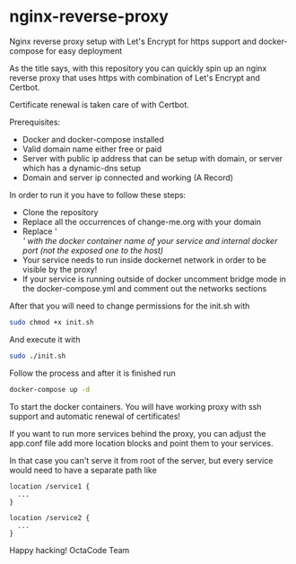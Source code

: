 # nginx-reverse-proxy
Nginx reverse proxy setup with Let's Encrypt for https support and docker-compose for easy deployment

As the title says, with this repository you can quickly spin up an nginx reverse proxy that uses https with combination of Let's Encrypt and Certbot.

Certificate renewal is taken care of with Certbot. 

Prerequisites:
- Docker and docker-compose installed
- Valid domain name either free or paid
- Server with public ip address that can be setup with domain, or server which has a dynamic-dns setup
- Domain and server ip connected and working (A Record)

In order to run it you have to follow these steps:
- Clone the repository
- Replace all the occurrences of change-me.org with your domain
- Replace '<address and port of your service>' with the docker container name of your service and internal docker port (not the exposed one to the host)
- Your service needs to run inside dockernet network in order to be visible by the proxy!
- If your service is running outside of docker uncomment bridge mode in the docker-compose.yml and comment out the networks sections

After that you will need to change permissions for the init.sh with
```bash
sudo chmod +x init.sh
```

And execute it with
```bash
sudo ./init.sh
```

Follow the process and after it is finished run
```bash
docker-compose up -d
```

To start the docker containers. You will have working proxy with ssh support and automatic renewal of certificates! 

If you want to run more services behind the proxy, you can adjust the app.conf file add more location blocks and point them to your services. 

In that case you can't serve it from root of the server, but every service would need to have a separate path like
```
location /service1 {
  ...
}

location /service2 {
  ...
}

```

Happy hacking!
OctaCode Team
